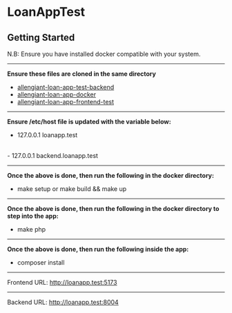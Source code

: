 # LoanAppTest

## Getting Started

N.B: Ensure you have installed docker compatible with your system.

<hr/>

<strong>Ensure these files are cloned in the same directory</strong>

- [allengiant-loan-app-test-backend](https://github.com/Opest123/allengiant-loan-app-test-backend)
- [allengiant-loan-app-docker](https://github.com/Opest123/allengiant-loan-app-docker)
- [allengiant-loan-app-frontend-test](https://github.com/Opest123/allengiant-loan-app-frontend-test)

<hr/>

<strong>Ensure /etc/host file is updated with the variable below:</strong>
<br/>
- 127.0.0.1 loanapp.test
<br />
- 127.0.0.1 backend.loanapp.test

<hr/>

<strong>Once the above is done, then run the following in the docker directory:</strong>
<br/>
- make setup or make build && make up

<hr/>

<strong>Once the above is done, then run the following in the docker directory to step into the app:</strong>
<br/>
- make php

<hr/>

<strong>Once the above is done, then run the following inside the app:</strong>
<br/>
- composer install

<hr/>

Frontend URL: http://loanapp.test:5173

<hr/>

Backend URL: http://loanapp.test:8004


